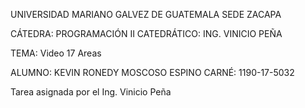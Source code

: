 UNIVERSIDAD MARIANO GALVEZ DE GUATEMALA SEDE ZACAPA

CÁTEDRA: PROGRAMACIÓN II CATEDRÁTICO: ING. VINICIO PEÑA

TEMA: Video 17 Areas


ALUMNO: KEVIN RONEDY MOSCOSO ESPINO CARNÉ: 1190-17-5032

Tarea asignada por el Ing. Vinicio Peña

